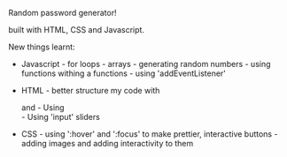 Random password generator!

built with HTML, CSS and Javascript.

New things learnt:
- Javascript
        - for loops
        - arrays
        - generating random numbers
        - using functions withing a functions
        - using 'addEventListener'

- HTML
        - better structure my code with <main> and <container>
        - Using <br>
        - Using 'input' sliders
- CSS
        - using ':hover' and ':focus' to make prettier, interactive buttons
        - adding images and adding interactivity to them  
